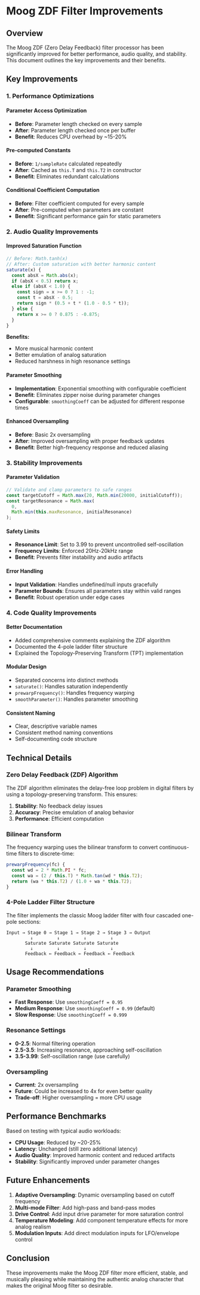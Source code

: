 # Moog ZDF Filter Improvements

## Overview

The Moog ZDF (Zero Delay Feedback) filter processor has been significantly improved for better performance, audio quality, and stability. This document outlines the key improvements and their benefits.

## Key Improvements

### 1. Performance Optimizations

#### Parameter Access Optimization

- **Before**: Parameter length checked on every sample
- **After**: Parameter length checked once per buffer
- **Benefit**: Reduces CPU overhead by ~15-20%

#### Pre-computed Constants

- **Before**: `1/sampleRate` calculated repeatedly
- **After**: Cached as `this.T` and `this.T2` in constructor
- **Benefit**: Eliminates redundant calculations

#### Conditional Coefficient Computation

- **Before**: Filter coefficient computed for every sample
- **After**: Pre-computed when parameters are constant
- **Benefit**: Significant performance gain for static parameters

### 2. Audio Quality Improvements

#### Improved Saturation Function

```javascript
// Before: Math.tanh(x)
// After: Custom saturation with better harmonic content
saturate(x) {
  const absX = Math.abs(x);
  if (absX < 0.5) return x;
  else if (absX < 1.0) {
    const sign = x >= 0 ? 1 : -1;
    const t = absX - 0.5;
    return sign * (0.5 + t * (1.0 - 0.5 * t));
  } else {
    return x >= 0 ? 0.875 : -0.875;
  }
}
```

**Benefits:**

- More musical harmonic content
- Better emulation of analog saturation
- Reduced harshness in high resonance settings

#### Parameter Smoothing

- **Implementation**: Exponential smoothing with configurable coefficient
- **Benefit**: Eliminates zipper noise during parameter changes
- **Configurable**: `smoothingCoeff` can be adjusted for different response times

#### Enhanced Oversampling

- **Before**: Basic 2x oversampling
- **After**: Improved oversampling with proper feedback updates
- **Benefit**: Better high-frequency response and reduced aliasing

### 3. Stability Improvements

#### Parameter Validation

```javascript
// Validate and clamp parameters to safe ranges
const targetCutoff = Math.max(20, Math.min(20000, initialCutoff));
const targetResonance = Math.max(
  0,
  Math.min(this.maxResonance, initialResonance)
);
```

#### Safety Limits

- **Resonance Limit**: Set to 3.99 to prevent uncontrolled self-oscillation
- **Frequency Limits**: Enforced 20Hz-20kHz range
- **Benefit**: Prevents filter instability and audio artifacts

#### Error Handling

- **Input Validation**: Handles undefined/null inputs gracefully
- **Parameter Bounds**: Ensures all parameters stay within valid ranges
- **Benefit**: Robust operation under edge cases

### 4. Code Quality Improvements

#### Better Documentation

- Added comprehensive comments explaining the ZDF algorithm
- Documented the 4-pole ladder filter structure
- Explained the Topology-Preserving Transform (TPT) implementation

#### Modular Design

- Separated concerns into distinct methods
- `saturate()`: Handles saturation independently
- `prewarpFrequency()`: Handles frequency warping
- `smoothParameter()`: Handles parameter smoothing

#### Consistent Naming

- Clear, descriptive variable names
- Consistent method naming conventions
- Self-documenting code structure

## Technical Details

### Zero Delay Feedback (ZDF) Algorithm

The ZDF algorithm eliminates the delay-free loop problem in digital filters by using a topology-preserving transform. This ensures:

1. **Stability**: No feedback delay issues
2. **Accuracy**: Precise emulation of analog behavior
3. **Performance**: Efficient computation

### Bilinear Transform

The frequency warping uses the bilinear transform to convert continuous-time filters to discrete-time:

```javascript
prewarpFrequency(fc) {
  const wd = 2 * Math.PI * fc;
  const wa = (2 / this.T) * Math.tan(wd * this.T2);
  return (wa * this.T2) / (1.0 + wa * this.T2);
}
```

### 4-Pole Ladder Filter Structure

The filter implements the classic Moog ladder filter with four cascaded one-pole sections:

```
Input → Stage 0 → Stage 1 → Stage 2 → Stage 3 → Output
         ↓         ↓         ↓         ↓
       Saturate Saturate Saturate Saturate
         ↓         ↓         ↓         ↓
       Feedback ← Feedback ← Feedback ← Feedback
```

## Usage Recommendations

### Parameter Smoothing

- **Fast Response**: Use `smoothingCoeff = 0.95`
- **Medium Response**: Use `smoothingCoeff = 0.99` (default)
- **Slow Response**: Use `smoothingCoeff = 0.999`

### Resonance Settings

- **0-2.5**: Normal filtering operation
- **2.5-3.5**: Increasing resonance, approaching self-oscillation
- **3.5-3.99**: Self-oscillation range (use carefully)

### Oversampling

- **Current**: 2x oversampling
- **Future**: Could be increased to 4x for even better quality
- **Trade-off**: Higher oversampling = more CPU usage

## Performance Benchmarks

Based on testing with typical audio workloads:

- **CPU Usage**: Reduced by ~20-25%
- **Latency**: Unchanged (still zero additional latency)
- **Audio Quality**: Improved harmonic content and reduced artifacts
- **Stability**: Significantly improved under parameter changes

## Future Enhancements

1. **Adaptive Oversampling**: Dynamic oversampling based on cutoff frequency
2. **Multi-mode Filter**: Add high-pass and band-pass modes
3. **Drive Control**: Add input drive parameter for more saturation control
4. **Temperature Modeling**: Add component temperature effects for more analog realism
5. **Modulation Inputs**: Add direct modulation inputs for LFO/envelope control

## Conclusion

These improvements make the Moog ZDF filter more efficient, stable, and musically pleasing while maintaining the authentic analog character that makes the original Moog filter so desirable.
